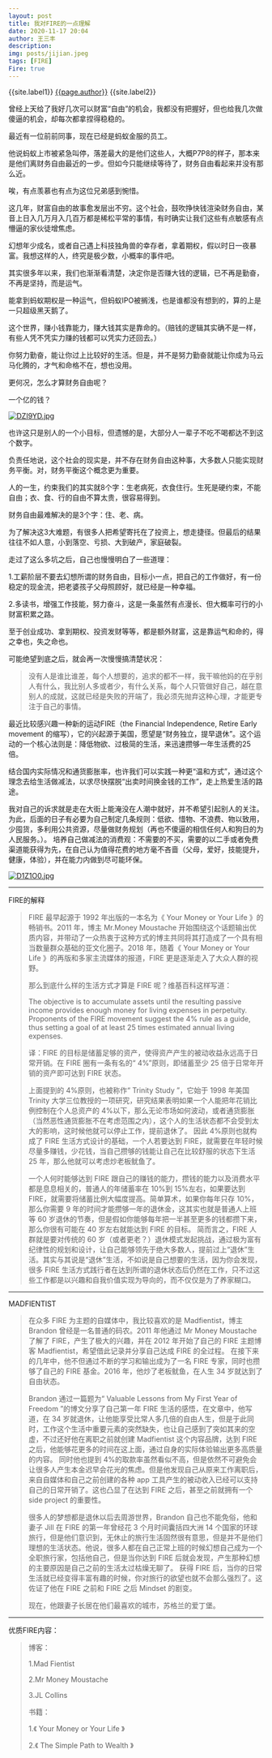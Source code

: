 ```yaml
---
layout: post
title: 我对FIRE的一点理解
date: 2020-11-17 20:04
author: 王三丰
description:
img: posts/jijian.jpeg
tags: [FIRE]
Fire: true
---
```

{{site.label1}} <a href="/about">{{page.author}}</a> {{site.label2}}

曾经上天给了我好几次可以财富“自由”的机会，我都没有把握好，但也给我几次做傻逼的机会，却每次都拿捏得稳稳的。

最近有一位前前同事，现在已经是蚂蚁金服的员工。

他说蚂蚁上市被紧急叫停，落差最大的是他们这些人，大概P7P8的样子，那本来是他们离财务自由最近的一步。但如今只能继续等待了，财务自由看起来并没有那么近。

唉，有点羡慕也有点为这位兄弟感到惋惜。

这几年，财富自由的故事愈发层出不穷。这个社会，鼓吹挣快钱渲染财务自由，某音上日入几万月入几百万都是稀松平常的事情，有时确实让我们这些有点敏感有点懵逼的家伙徒增焦虑。

幻想年少成名，或者自己遇上科技独角兽的幸存者，拿着期权，假以时日一夜暴富。我想这样的人，终究是极少数，小概率的事件吧。

其实很多年以来，我们也渐渐看清楚，决定你是否赚大钱的逻辑，已不再是勤奋，不再是坚持，而是运气。

能拿到蚂蚁期权是一种运气，但蚂蚁IPO被搁浅，也是谁都没有想到的，算的上是一只超级黑天鹅了。

这个世界，赚小钱靠能力，赚大钱其实是靠命的。（赔钱的逻辑其实确不是一样，有些人凭不凭实力赚的钱都可以凭实力还回去。）

你努力勤奋，能让你过上比较好的生活。但是，并不是努力勤奋就能让你成为马云马化腾的，才气和命格不在，想也没用。

更何况，怎么才算财务自由呢？

一个亿的钱？

[![DZI9YD.jpg](https://s3.ax1x.com/2020/11/17/DZI9YD.jpg)](https://imgchr.com/i/DZI9YD)

也许这只是别人的一个小目标，但遗憾的是，大部分人一辈子不吃不喝都达不到这个数字。

负责任地说，这个社会的现实是，并不存在财务自由这种事，大多数人只能实现财务平衡。对，财务平衡这个概念更为重要。

人的一生，约束我们的其实就8个字：生老病死，衣食住行。生死是硬约束，不能自由；衣、食、行的自由不算太贵，很容易得到。

财务自由最难解决的是3个字：住、老、病。

为了解决这3大难题，有很多人把希望寄托在了投资上，想走捷径。但最后的结果往往不如人意，小到落空、亏损、大到破产，家庭破裂。

走过了这么多坑之后，自己也慢慢明白了一些道理：

1.工薪阶层不要去幻想所谓的财务自由，目标小一点，把自己的工作做好，有一份稳定的现金流，把老婆孩子父母照顾好，就已经是一种幸福。

2.多读书，增强工作技能，努力奋斗，这是一条虽然有点漫长、但大概率可行的小财富积累之路。

至于创业成功、拿到期权、投资发财等等，都是额外财富，这是靠运气和命的，得之幸也，失之命也。

可能绝望到底之后，就会再一次慢慢搞清楚状况：

> 没有人是谁比谁差，每个人想要的，追求的都不一样，我干嘛他妈的在乎别人有什么，我比别人多或者少，有什么关系，每个人只管做好自己，越在意别人的成就，这就已经是失败的开端了，我必须先抛弃这种心理，才能更专注于自己的事情。


最近比较感兴趣一种新的运动FIRE（the Financial Independence, Retire Early movement 的缩写），它的兴起源于美国，愿望是“财务独立，提早退休”。这个运动的一个核心法则是：降低物欲、过极简的生活，来迅速攒够一年生活费的25倍。

结合国内实际情况和通货膨胀率，也许我们可以实践一种更“温和方式”，通过这个理念去给生活做减法，以求尽快摆脱“出卖时间换金钱的工作”，走上热爱生活的路途。

我对自己的诉求就是走在大街上能淹没在人潮中就好，并不希望引起别人的关注。为此，后面的日子有必要为自己制定几条规则：低欲、惜物、不浪费、物以致用，少囤货，多利用公共资源，尽量做财务规划（再也不傻逼的相信任何人和狗日的为人民服务。）。
培养自己做减法的消费观：不需要的不买，需要的以二手或者免费渠道能获得为先，在自己认为值得花费的地方毫不吝啬（父母，爱好，技能提升，健康，体验），并在能力内做到尽可能环保。

[![D1Z1O0.jpg](https://s3.ax1x.com/2020/11/21/D1Z1O0.jpg)](https://imgchr.com/i/D1Z1O0)

---
FIRE的解释
> FIRE 最早起源于 1992 年出版的一本名为《 Your Money or Your Life 》的畅销书。2011 年，博主 Mr.Money Moustache 开始围绕这个话题输出优质内容，并带动了一众热衷于这种方式的博主共同将其打造成了一个具有相当数量群众基础的亚文化圈子。2018 年，随着《 Your Money or Your Life 》的再版和多家主流媒体的报道，FIRE 更是逐渐走入了大众人群的视野。
>
>那么到底什么样的生活方式才算是 FIRE 呢？维基百科这样写道：
>
>The objective is to accumulate assets until the resulting passive income provides enough money for living expenses in perpetuity. Proponents of the FIRE movement suggest the 4% rule as a guide, thus setting a goal of at least 25 times estimated annual living expenses. 
>
>译：FIRE 的目标是储蓄足够的资产，使得资产产生的被动收益永远高于日常开销。在 FIRE 圈有一条有名的“ 4%”原则，即储蓄至少 25 倍于日常年开销的资产即可达到 FIRE 状态。
>
>上面提到的 4%原则，也被称作“ Trinity Study ”，它始于 1998 年美国 Trinity 大学三位教授的一项研究，研究结果表明如果一个人能把年花销比例控制在个人总资产的 4%以下，那么无论市场如何波动，或者通货膨胀（当然恶性通货膨胀不在考虑范围之内），这个人的生活状态都不会受到太大的影响，这时候他就可以停止工作，提前退休了。
因此 4%原则也就构成了 FIRE 生活方式设计的基础，一个人若要达到 FIRE，就需要在年轻时候尽量多赚钱，少花钱，当自己攒够的钱能让自己在比较舒服的状态下生活 25 年，那么他就可以考虑炒老板鱿鱼了。
>
>一个人何时能够达到 FIRE 跟自己的赚钱的能力，攒钱的能力以及消费水平都是息息相关的，普通人的年储蓄率在 10%到 15%左右，如果要达到 FIRE，就需要将储蓄比例大幅度提高。简单算术，如果你每年只存 10%，那么你需要 9 年的时间才能攒够一年的退休金，这其实也就是普通人上班等 60 岁退休的节奏，但是假如你能够每年把一半甚至更多的钱都攒下来，那么你很有可能在 40 岁左右就能达到 FIRE 的目标。
简而言之，FIRE 人群就是要对传统的 60 岁（或者更老？）退休模式发起挑战，通过极为富有纪律性的规划和设计，让自己能够领先于绝大多数人，提前过上“退休”生活。其实与其说是“退休”生活，不如说是自己想要的生活，因为你会发现，很多 FIRE 生活方式践行者在达到所谓的退休状态后仍然在工作，只不过这些工作都是以兴趣和自我价值实现为导向的，而不仅仅是为了养家糊口。

---
MADFIENTIST
>在众多 FIRE 为主题的自媒体中，我比较喜欢的是 Madfientist，博主 Brandon 曾经是一名普通的码农。2011 年他通过 Mr Money Moustache 了解了 FIRE，产生了极大的兴趣，并在 2012 年开始了自己的 FIRE 主题博客 Madfientist，希望借此记录并分享自己达成 FIRE 的全过程。
>在接下来的几年中，他不但通过不断的学习和输出成为了一名 FIRE 专家，同时也攒够了自己的 FIRE 基金。2016 年，他炒了老板鱿鱼，在人生 34 岁就达到了自由状态。
>
>Brandon 通过一篇题为“ Valuable Lessons from My First Year of Freedom ”的博文分享了自己第一年 FIRE 生活的感悟，在文章中，他写道，在 34 岁就退休，让他能享受比常人多几倍的自由人生，但是于此同时，工作这个生活中重要元素的突然缺失，也让自己感到了突如其来的空虚，不过还好他在离职之前就创建 Madfientist 这个内容品牌，达到 FIRE 之后，他能够花更多的时间在这上面，通过自身的实际体验输出更多高质量的内容。
同时他也提到 4%的取款率虽然看似不高，但是依然不可避免会让很多人产生本金迟早会花光的焦虑。但是他发现自己从原来工作离职后，来自自媒体和自己之前创建的各种 app 工具产生的被动收入已经可以支持自己的日常开销了。这也凸显了在达到 FIRE 之后，甚至之前就拥有一个 side project 的重要性。
>
>很多人的梦想都是退休以后去周游世界，Brandon 自己也不能免俗，他和妻子 Jill 在 FIRE 的第一年曾经花 3 个月时间囊括四大洲 14 个国家的环球旅行，但是他们意识到，无休止的旅行生活固然很有意思，但是并不是他们理想的生活状态。他说，很多人都在自己正常上班的时候幻想自己成为一个全职旅行家，包括他自己，但是当你达到 FIRE 后就会发现，产生那种幻想的主要原因是自己之前的生活太过枯燥无聊了。
>获得 FIRE 后，当你的日常生活就已经变得丰富有趣的时候，你对旅行的欲望也就不会那么强烈了。这佐证了他在 FIRE 之前和 FIRE 之后 Mindset 的剧变。
>
>现在，他跟妻子长居在他们最喜欢的城市，苏格兰的爱丁堡。

---
优质FIRE内容：
>博客：
>
>1.Mad Fientist
>
>2.Mr Money Moustache
>
>3.JL Collins
>
>书籍：
>
>1.《 Your Money or Your Life 》
>
>2.《 The Simple Path to Wealth 》
